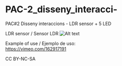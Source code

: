 # PAC-2_disseny_interacci-
PAC#2 Disseny interaccions - LDR sensor + 5 LED

LDR sensor / Sensor LDR
![Alt text](https://cloud.githubusercontent.com/assets/14861253/18604821/86e041ca-7c82-11e6-830a-cead3903c172.png)

Example of use / Ejemplo de uso:<br>
https://vimeo.com/162917191

CC BY-NC-SA
